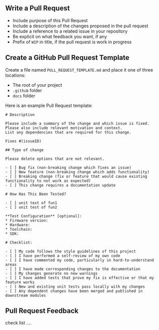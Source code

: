 ## Write a Pull Request 
* Include purpose of this Pull Request 
* Include a description of the changes proposed in the pull request
* Include a reference to a related issue in your repository 
* Be explicit on what feedback you want, if any 
* Prefix of `WIP` in title, if the pull request is work in progress   

## Create a GitHub Pull Request Template  
Create a file named `PULL_REQUEST_TEMPLATE.md` and place it one of three locations:
* The root of your project
* `.github` folder
* `docs` folder

Here is an example Pull Request template: 
```
# Description

Please include a summary of the change and which issue is fixed. 
Please also include relevant motivation and context. 
List any dependencies that are required for this change.

Fixes #(issueID)

## Type of change

Please delete options that are not relevant.

- [ ] Bug fix (non-breaking change which fixes an issue)
- [ ] New feature (non-breaking change which adds functionality)
- [ ] Breaking change (fix or feature that would cause existing functionality to not work as expected)
- [ ] This change requires a documentation update

# How Has This Been Tested?

- [ ] unit test of fun1   
- [ ] unit test of fun2 

**Test Configuration** [optional]:
* Firmware version:
* Hardware:
* Toolchain:
* SDK:

# Checklist:

- [ ] My code follows the style guidelines of this project
- [ ] I have performed a self-review of my own code
- [ ] I have commented my code, particularly in hard-to-understand areas
- [ ] I have made corresponding changes to the documentation
- [ ] My changes generate no new warnings
- [ ] I have added tests that prove my fix is effective or that my feature works
- [ ] New and existing unit tests pass locally with my changes
- [ ] Any dependent changes have been merged and published in downstream modules
```


## Pull Request Feedback 
check list .... 


